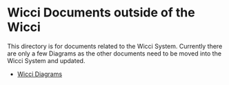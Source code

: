 # Wicci Documents outside of the Wicci

This directory is for documents related to the Wicci System.
Currently there are only a few Diagrams as the other documents
need to be moved into the Wicci System and updated.

* [Wicci Diagrams](http://gregdavidson.github.io/wicci-doc/)
